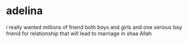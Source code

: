 # adelina
 i really wanted millions of friend both boys and girls and one serious boy friend for relationship that will lead to marriage in shaa Allah 
